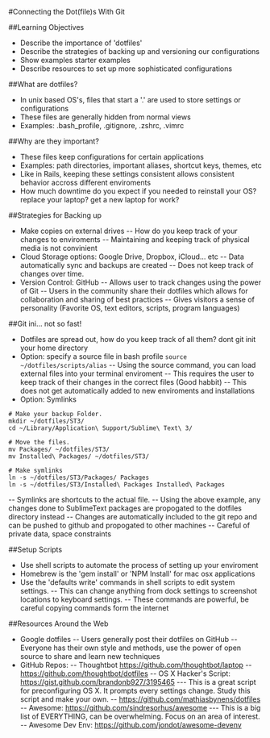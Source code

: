 #Connecting the Dot(file)s With Git

##Learning Objectives
- Describe the importance of 'dotfiles'
- Describe the strategies of backing up and versioning our configurations
- Show examples starter examples
- Describe resources to set up more sophisticated configurations

##What are dotfiles?
- In unix based OS's, files that start a '.' are used to store settings or configurations
- These files are generally hidden from normal views
- Examples: .bash_profile, .gitignore, .zshrc, .vimrc

##Why are they important?
- These files keep configurations for certain applications
- Examples: path directories, important aliases, shortcut keys, themes, etc
- Like in Rails, keeping these settings consistent allows consistent behavior accross different enviroments
- How much downtime do you expect if you needed to reinstall your OS? replace your laptop? get a new laptop for work?

##Strategies for Backing up
- Make copies on external drives
  -- How do you keep track of your changes to enviroments
  -- Maintaining and keeping track of physical media is not convinient
- Cloud Storage options: Google Drive, Dropbox, iCloud... etc
  -- Data automatically sync and backups are created
  -- Does not keep track of changes over time.
- Version Control: GitHub
  -- Allows user to track changes using the power of Git
  -- Users in the community share their dotfiles which allows for collaboration and sharing of best practices
  -- Gives visitors a sense of personality (Favorite OS, text editors, scripts, program languages)

##Git ini... not so fast!
- Dotfiles are spread out, how do you keep track of all them?  dont git init your home directory
- Option: specify a source file in bash profile
`source ~/dotfiles/scripts/alias`
  -- Using the source command, you can load external files into your terminal enviroment
  -- This requires the user to keep track of their changes in the correct files (Good habbit)
  -- This does not get automatically added to new enviroments and installations
- Option: Symlinks

```
# Make your backup Folder.
mkdir ~/dotfiles/ST3/
cd ~/Library/Application\ Support/Sublime\ Text\ 3/

# Move the files.
mv Packages/ ~/dotfiles/ST3/
mv Installed\ Packages/ ~/dotfiles/ST3/

# Make symlinks
ln -s ~/dotfiles/ST3/Packages/ Packages
ln -s ~/dotfiles/ST3/Installed\ Packages Installed\ Packages
```


  -- Symlinks are shortcuts to the actual file.
  -- Using the above example, any changes done to SublimeText packages are propogated to the dotfiles directory instead
  -- Changes are automatically included to the git repo and can be pushed to github and propogated to other machines
  -- Careful of private data, space constraints

##Setup Scripts
- Use shell scripts to automate the process of setting up your enviroment
- Homebrew is the 'gem install' or 'NPM Install' for mac osx applications
- Use the 'defaults write' commands in shell scripts to edit system settings.
  -- This can change anything from dock settings to screenshot locations to keyboard settings.
  -- These commands are powerful, be careful copying commands form the internet

##Resources Around the Web
- Google dotfiles
  -- Users generally post their dotfiles on GitHub
  -- Everyone has their own style and methods, use the power of open source to share and learn new techniques
- GitHub Repos:
  -- Thoughtbot https://github.com/thoughtbot/laptop
  -- https://github.com/thoughtbot/dotfiles
  -- OS X Hacker's Script: https://gist.github.com/brandonb927/3195465
  --- This is a great script for preconfiguring OS X.  It prompts every settings change.  Study this script and make your own.
  -- https://github.com/mathiasbynens/dotfiles
  -- Awesome: https://github.com/sindresorhus/awesome
  --- This is a big list of EVERYTHING, can be overwhelming. Focus on an area of interest.
  -- Awesome Dev Env: https://github.com/jondot/awesome-devenv

